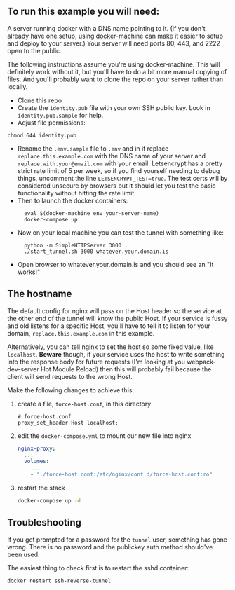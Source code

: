 ## To run this example you will need:

A server running docker with a DNS name pointing to it. (If you don't already
have one setup, using [docker-machine](
https://docs.docker.com/machine/get-started-cloud/#examples) can make it easier
to setup and deploy to your server.) Your server will need ports 80, 443, and
2222 open to the public.

The following instructions  assume you're using docker-machine. This will
definitely work without it, but you'll have to do a bit more manual copying of
files. And you'll probably want to clone the repo on your server rather than
locally.

- Clone this repo
- Create the `identity.pub` file with your own SSH public key. Look in
    `identity.pub.sample` for help.
- Adjust file permissions:
```
chmod 644 identity.pub
```
- Rename the `.env.sample` file to `.env` and in it replace `replace.this.example.com` with the DNS name of your server and `replace.with.your@email.com` with your email. Letsencrypt has a pretty strict rate limit of 5 per week, so if you find yourself needing to debug things, uncomment the line `LETSENCRYPT_TEST=true`. The test certs will by considered unsecure by browsers but it should let you test the basic functionality without hitting the rate limit.
- Then to launch the docker containers:
    ```
      eval $(docker-machine env your-server-name)
      docker-compose up
    ```
- Now on your local machine you can test the tunnel with something like:
    ```
      python -m SimpleHTTPServer 3000 .
      ./start_tunnel.sh 3000 whatever.your.domain.is
    ```
- Open browser to whatever.your.domain.is and you should see an "It works!"

## The hostname
The default config for nginx will pass on the Host header so the service at the
other end of the tunnel will know the public Host. If your service is fussy and
old listens for a specific Host, you'll have to tell it to listen for your
domain, `replace.this.example.com` in this example.

Alternatively, you can tell nginx to set the host so some fixed value, like
`localhost`. **Beware** though, if your service uses the host to write
something into the response body for future requests (I'm looking at you
webpack-dev-server Hot Module Reload) then this will probably fail because the
client will send requests to the wrong Host.

Make the following changes to achieve this:

  1. create a file, `force-host.conf`, in this directory
      ```
      # force-host.conf
      proxy_set_header Host localhost;
      ```
  1. edit the `docker-compose.yml` to mount our new file into nginx
      ```yaml
      nginx-proxy:
        ...
        volumes:
          ...
          - "./force-host.conf:/etc/nginx/conf.d/force-host.conf:ro"
      ```
  1. restart the stack
      ```bash
      docker-compose up -d
      ```

## Troubleshooting
If you get prompted for a password for the `tunnel` user, something has gone
wrong. There is no password and the publickey auth method should've been used.

The easiest thing to check first is to restart the sshd container:
```bash
docker restart ssh-reverse-tunnel
```

